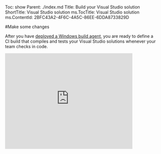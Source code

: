 Toc: show
Parent: ./index.md
Title: Build your Visual Studio solution
ShortTitle: Visual Studio solution
ms.TocTitle: Visual Studio solution
ms.ContentId: 2BFC43A2-4F6C-4A5C-86EE-6DDA8733829D

#Make some changes

After you have [deployed a Windows build agent](/Library/vs/alm/Build/agents/windows.md), you are ready to define a CI build that compiles and tests your Visual Studio solutions whenever your team checks in code.

<iframe width="420" height="315" src="https://www.youtube.com/embed/Jx8s7KAATH4" frameborder="0" allowfullscreen="true" caps_internal_Id="4c336a1a-beea-463d-b4e0-a5e718b5ffe2" />

##Create the definition

1.  Create the build definition.
    
    ![Build tab](../_shared/_img/web-portal-build-tab.png)
    
    ![New Visual Studio build](_img/new-visual-studio-build-from-definition-templates.png)
2.  Select the continuous integration (CI) trigger and specify the code you want to build
    
    ![CI trigger](../_shared/_img/build-trigger-ci-master-batch.png)
3.  Save the definition.
    
    ![Save button](../_shared/_img/build-definition-save-button.png)
    
    ![Save the build](../_shared/_img/BldSave.png)
4.  Queue your new definition to make sure it works.
    
    ![Queue the build](../_shared/_img/queue-build-dialog-box-with-hosted.png)
    
    ![Completed build](_img/visual-studio-build-completed.png)

[!INCLUDE [temp](../_shared/definition-draft.md)]

[!INCLUDE [temp](../_shared/definition-replicate.md)]

##Q&A


####How do I customize my build?

[Run a PowerShell script](/Library/vs/alm/Build/scripts/index.md)

####How do I combine check-ins to run fewer builds?

On the Triggers tab, select Batch changes.
When you select this option, the build system runs only one build per branch at a time.
Any pushes or check-ins that occur while a build is running are combined and built together when the current build is completed.

####How do I automatically purge old builds?

If you are using Visual Studio Online, you can specify retention rules.
This feature is not yet available for on-premises Team Foundation servers.

![Retention rules](/library/vs/alm/build/_shared/_img/BldRetRuleExample.png)

####How do I build multiple configurations for multiple platforms? Can I build them in parallel?

Select MultiConfiguration to build multiple configurations for multiple platforms.
Select Parallel if you want to distribute the jobs (one for each combination of values) to multiple agents in parallel if they are available.

![MultiConfiguration](_img/BldOptionMultiConfig.png)

Make sure to declare and assign values to the variables.
To specify multiple values, separate them with commas.

![config and platform build variables](_img/BldVSBuildVarsPlatformConfig.png)

Pass the variables to to the Visual Studio build step so that it passes them as arguments to MSBuild.

![Visual Studio build platform and configuration paramaters](_img/BldVSBuildStepPlatformConfig.png)

[!INCLUDE [temp](/library/vs/alm/build/_shared/qa-variable-secret.md)]



